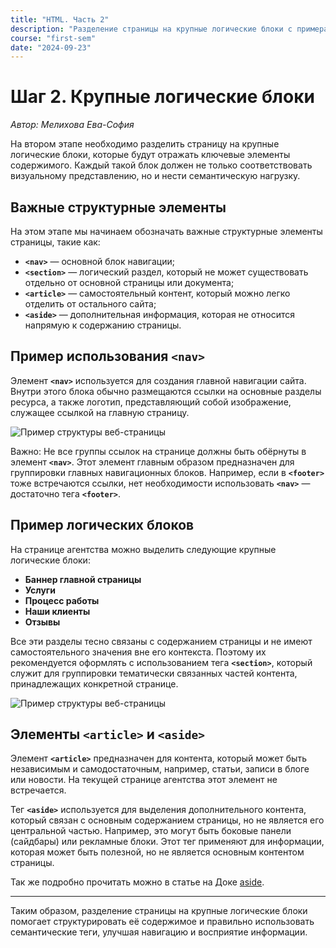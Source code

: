 ```yaml
---
title: "HTML. Часть 2"
description: "Разделение страницы на крупные логические блоки с примерами семантических тегов."
course: "first-sem"
date: "2024-09-23"
---
```


# Шаг 2. Крупные логические блоки

_Автор: Мелихова Ева-София_

На втором этапе необходимо разделить страницу на крупные логические блоки, которые будут отражать ключевые элементы содержимого. Каждый такой блок должен не только соответствовать визуальному представлению, но и нести семантическую нагрузку.

## Важные структурные элементы

На этом этапе мы начинаем обозначать важные структурные элементы страницы, такие как:

- **`<nav>`** — основной блок навигации;
- **`<section>`** — логический раздел, который не может существовать отдельно от основной страницы или документа;
- **`<article>`** — самостоятельный контент, который можно легко отделить от остального сайта;
- **`<aside>`** — дополнительная информация, которая не относится напрямую к содержанию страницы.

## Пример использования `<nav>`

Элемент **`<nav>`** используется для создания главной навигации сайта. Внутри этого блока обычно размещаются ссылки на основные разделы ресурса, а также логотип, представляющий собой изображение, служащее ссылкой на главную страницу.

![Пример структуры веб-страницы](/html/example2.png)

Важно: Не все группы ссылок на странице должны быть обёрнуты в элемент **`<nav>`**. Этот элемент главным образом предназначен для группировки главных навигационных блоков. Например, если в **`<footer>`** тоже встречаются ссылки, нет необходимости использовать **`<nav>`** — достаточно тега **`<footer>`**.

## Пример логических блоков

На странице агентства можно выделить следующие крупные логические блоки:

- **Баннер главной страницы**
- **Услуги**
- **Процесс работы**
- **Наши клиенты**
- **Отзывы**

Все эти разделы тесно связаны с содержанием страницы и не имеют самостоятельного значения вне его контекста. Поэтому их рекомендуется оформлять с использованием тега **`<section>`**, который служит для группировки тематически связанных частей контента, принадлежащих конкретной странице.

![Пример структуры веб-страницы](/html/example3.png)

## Элементы `<article>` и `<aside>`

Элемент **`<article>`** предназначен для контента, который может быть независимым и самодостаточным, например, статьи, записи в блоге или новости. На текущей странице агентства этот элемент не встречается.

Тег **`<aside>`** используется для выделения дополнительного контента, который связан с основным содержанием страницы, но не является его центральной частью. Например, это могут быть боковые панели (сайдбары) или рекламные блоки. Этот тег применяют для информации, которая может быть полезной, но не является основным контентом страницы.

Так же подробно прочитать можно в статье на Доке [aside](https://doka.guide/html/aside/).

---

Таким образом, разделение страницы на крупные логические блоки помогает структурировать её содержимое и правильно использовать семантические теги, улучшая навигацию и восприятие информации.
